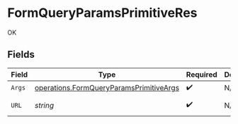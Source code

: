 # FormQueryParamsPrimitiveRes

OK


## Fields

| Field                                                                                                           | Type                                                                                                            | Required                                                                                                        | Description                                                                                                     | Example                                                                                                         |
| --------------------------------------------------------------------------------------------------------------- | --------------------------------------------------------------------------------------------------------------- | --------------------------------------------------------------------------------------------------------------- | --------------------------------------------------------------------------------------------------------------- | --------------------------------------------------------------------------------------------------------------- |
| `Args`                                                                                                          | [operations.FormQueryParamsPrimitiveArgs](../../models/operations/formqueryparamsprimitiveargs.md)              | :heavy_check_mark:                                                                                              | N/A                                                                                                             |                                                                                                                 |
| `URL`                                                                                                           | *string*                                                                                                        | :heavy_check_mark:                                                                                              | N/A                                                                                                             | http://localhost:35123/anything/queryParams/form/primitive?boolParam=true&intParam=1&numParam=1.1&strParam=test |